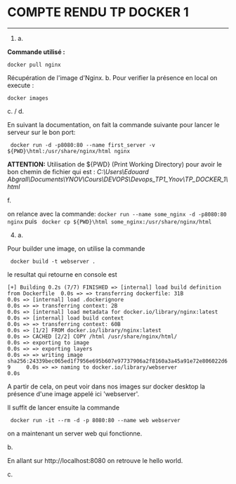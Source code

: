 # COMPTE RENDU TP DOCKER 1
--- 
1. a.  

**Commande utilisé :** 

`docker pull nginx`

Récupération de l'image d'Nginx.
b. 
Pour verifier la présence en local on execute : 

`docker images`
 
 c. / d.

En suivant la documentation, on fait la commande suivante pour lancer le serveur sur le bon port: 

`` docker run -d -p8080:80 --name first_server -v ${PWD}\html:/usr/share/nginx/html nginx``

**ATTENTION:** Utilisation de ${PWD} (Print Working Directory) pour avoir le bon chemin de fichier qui est : *C:\Users\Edouard Abgrall\Documents\YNOV\Cours\DEVOPS\Devops_TP1_Ynov\TP_DOCKER_1\html*

f. 

 on relance avec la commande: 
 `docker run --name some_nginx -d -p8080:80  nginx`
 puis 
 ` docker cp ${PWD}\html some_nginx:/usr/share/nginx/html`


 4. a.

Pour builder une image, on utilise la commande 

` docker build -t webserver .`

le resultat qui retourne en console est 

`[+] Building 0.2s (7/7) FINISHED
 => [internal] load build definition from Dockerfile  0.0s
 => => transferring dockerfile: 31B                                                              0.0s
 => [internal] load .dockerignore                                                                0.0s
 => => transferring context: 2B                                                                  0.0s
 => [internal] load metadata for docker.io/library/nginx:latest                                  0.0s
 => [internal] load build context                                                                0.0s
 => => transferring context: 60B                                                                 0.0s
 => [1/2] FROM docker.io/library/nginx:latest                                                    0.0s
 => CACHED [2/2] COPY /html /usr/share/nginx/html/                                               0.0s
 => exporting to image                                                                           0.0s
 => => exporting layers                                                                          0.0s
 => => writing image sha256:24339bec065ed1f7956e695b607e97737906a2f8160a3a45a91e72e806022d69     0.0s
 => => naming to docker.io/library/webserver                                                     0.0s
`

A partir de cela, on peut voir dans nos images sur docker desktop la présence d'une image appelé ici 'webserver'. 

Il suffit de lancer ensuite la commande 

` docker run -it --rm -d -p 8080:80 --name web webserver`

on a maintenant un server web qui fonctionne.

b. 

En allant sur http://localhost:8080 on retrouve le hello world. 

c. 



